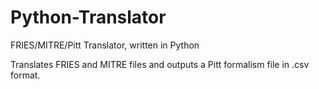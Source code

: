 # Python-Translator
FRIES/MITRE/Pitt Translator, written in Python

Translates FRIES and MITRE files and outputs a Pitt formalism file in .csv format. 
